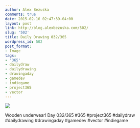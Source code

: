 ```yaml
---
author: Alex Bezuska
comments: true
date: 2015-02-10 02:47:39-04:00
layout: post
link: http://blog.alexbezuska.com/502/
slug: '502'
title: Daily Drawing 032/365
wordpress_id: 502
post_format:
- Image
tags:
- '365'
- dailydraw
- dailydrawing
- drawingaday
- gamedev
- indiegame
- project365
- vector
---
```


![](/images/2015/02/tumblr_njjbrfn7yJ1u11b0ro1_1280.jpg)

Wooden underwear! Day 032/365 #365 #project365 #dailydraw #dailydrawing #drawingaday #gamedev #vector #indiegame
